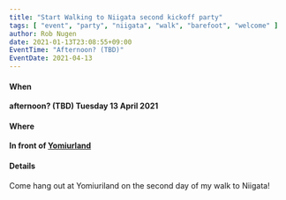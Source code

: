```yaml
---
title: "Start Walking to Niigata second kickoff party"
tags: [ "event", "party", "niigata", "walk", "barefoot", "welcome" ]
author: Rob Nugen
date: 2021-01-13T23:08:55+09:00
EventTime: "Afternoon? (TBD)"
EventDate: 2021-04-13
---
```


#### When

**afternoon? (TBD) Tuesday 13 April 2021**

#### Where

**In front of [Yomiurland](https://goo.gl/maps/R4GdFan8VxUguJbk9)**

#### Details

Come hang out at Yomiuriland on the second day of my walk to Niigata!
